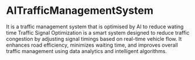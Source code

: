# AITrafficManagementSystem
 It is a traffic management system that is optimised by AI to reduce wating time
 Traffic Signal Optimization is a smart system designed to reduce traffic congestion by adjusting signal timings based on real-time vehicle flow. It enhances road efficiency, minimizes waiting time, and improves overall traffic management using data analytics and intelligent algorithms.


